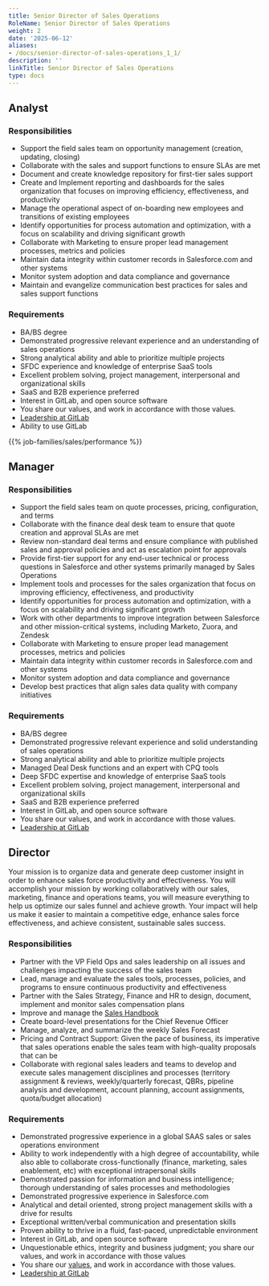 ```yaml
---
title: Senior Director of Sales Operations
RoleName: Senior Director of Sales Operations
weight: 2
date: '2025-06-12'
aliases:
- /docs/senior-director-of-sales-operations_1_1/
description: ''
linkTitle: Senior Director of Sales Operations
type: docs
---
```


## Analyst

### Responsibilities

- Support the field sales team on opportunity management (creation, updating, closing)
- Collaborate with the sales and support functions to ensure SLAs are met
- Document and create knowledge repository for first-tier sales support
- Create and Implement reporting and dashboards for the sales organization that focuses on improving efficiency, effectiveness, and productivity
- Manage the operational aspect of on-boarding new employees and transitions of existing employees
- Identify opportunities for process automation and optimization, with a focus on scalability and driving significant growth
- Collaborate with Marketing to ensure proper lead management processes, metrics and policies
- Maintain data integrity within customer records in Salesforce.com and other systems
- Monitor system adoption and data compliance and governance
- Maintain and evangelize communication best practices for sales and sales support functions

### Requirements

- BA/BS degree
- Demonstrated progressive relevant experience and an understanding of sales operations
- Strong analytical ability and able to prioritize multiple projects
- SFDC experience and knowledge of enterprise SaaS tools
- Excellent problem solving, project management, interpersonal and organizational skills
- SaaS and B2B experience preferred
- Interest in GitLab, and open source software
- You share our values, and work in accordance with those values.
- [Leadership at GitLab](/handbook/company/structure/#management-group)
- Ability to use GitLab

{{% job-families/sales/performance %}}

## Manager

### Responsibilities

- Support the field sales team on quote processes, pricing, configuration, and terms
- Collaborate with the finance deal desk team to ensure that quote creation and approval SLAs are met
- Review non-standard deal terms and ensure compliance with published sales and approval policies and act as escalation point for approvals
- Provide first-tier support for any end-user technical or process questions in Salesforce and other systems primarily managed by Sales Operations
- Implement tools and processes for the sales organization that focus on improving efficiency, effectiveness, and productivity
- Identify opportunities for process automation and optimization, with a focus on scalability and driving significant growth
- Work with other departments to improve integration between Salesforce and other mission-critical systems, including Marketo, Zuora, and Zendesk
- Collaborate with Marketing to ensure proper lead management processes, metrics and policies
- Maintain data integrity within customer records in Salesforce.com and other systems
- Monitor system adoption and data compliance and governance
- Develop best practices that align sales data quality with company initiatives

### Requirements

- BA/BS degree
- Demonstrated progressive relevant experience and solid understanding of sales operations
- Strong analytical ability and able to prioritize multiple projects
- Managed Deal Desk functions and an expert with CPQ tools
- Deep SFDC expertise and knowledge of enterprise SaaS tools
- Excellent problem solving, project management, interpersonal and organizational skills
- SaaS and B2B experience preferred
- Interest in GitLab, and open source software
- You share our values, and work in accordance with those values.
- [Leadership at GitLab](/handbook/company/structure/#management-group)

## Director

Your mission is to organize data and generate deep customer insight in order to enhance sales force productivity and effectiveness. You will accomplish your mission by working collaboratively with our sales, marketing, finance and operations teams, you will measure everything to help us optimize our sales funnel and achieve growth. Your impact will help us make it easier to maintain a competitive edge, enhance sales force effectiveness, and achieve consistent, sustainable sales success.

### Responsibilities

- Partner with the VP Field Ops and sales leadership on all issues and challenges impacting the success of the sales team
- Lead, manage and evaluate the sales tools, processes, policies, and programs to ensure continuous productivity and effectiveness
- Partner with the Sales Strategy, Finance and HR to design, document, implement and monitor sales compensation plans
- Improve and manage the [Sales Handbook](/handbook/sales/)
- Create board-level presentations for the Chief Revenue Officer
- Manage, analyze, and summarize the weekly Sales Forecast
- Pricing and Contract Support: Given the pace of business, its imperative that sales operations enable the sales team with high-quality proposals that can be
- Collaborate with regional sales leaders and teams to develop and execute sales management disciplines and processes (territory assignment & reviews, weekly/quarterly forecast, QBRs, pipeline analysis and development, account planning, account assignments, quota/budget allocation)

### Requirements

- Demonstrated progressive experience in a global SAAS sales or sales operations environment
- Ability to work independently with a high degree of accountability, while also able to collaborate cross-functionally (finance, marketing, sales enablement, etc) with exceptional intrapersonal skills
- Demonstrated passion for information and business intelligence; thorough understanding of sales processes and methodologies
- Demonstrated progressive experience in Salesforce.com
- Analytical and detail oriented, strong project management skills with a drive for results
- Exceptional written/verbal communication and presentation skills
- Proven ability to thrive in a fluid, fast-paced, unpredictable environment
- Interest in GitLab, and open source software
- Unquestionable ethics, integrity and business judgment; you share our values, and work in accordance with those values
- You share our [values](/handbook/values/), and work in accordance with those values.
- [Leadership at GitLab](/handbook/company/structure/#director-group)
